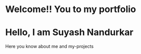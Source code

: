 # Welcome!! You to my portfolio

<h1>Hello, I am Suyash Nandurkar</h1>

Here you know about me and my-projects
